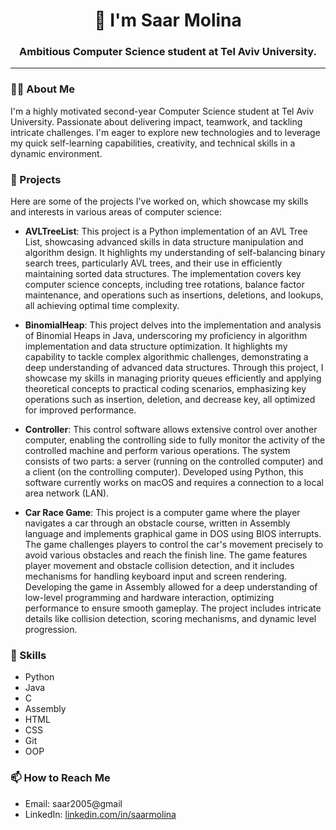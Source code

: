 <h1 align="center">👋 I'm Saar Molina</h1>
<h3 align="center">Ambitious Computer Science student at Tel Aviv University.</h3>

---

### 🙋‍♂️ About Me
I'm a highly motivated second-year Computer Science student at Tel Aviv University. Passionate about delivering impact, teamwork, and tackling intricate challenges.
I'm  eager to explore new technologies and to leverage my quick self-learning capabilities, creativity, and
technical skills in a dynamic environment.

### 🚀 Projects
Here are some of the projects I've worked on, which showcase my skills and interests in various areas of computer science:

- **AVLTreeList**: This project is a Python implementation of an AVL Tree List, showcasing advanced skills in data structure manipulation and algorithm design. It highlights my understanding of self-balancing binary search trees, particularly AVL trees, and their use in efficiently maintaining sorted data structures. The implementation covers key computer science concepts, including tree rotations, balance factor maintenance, and operations such as insertions, deletions, and lookups, all achieving optimal time complexity.

- **BinomialHeap**: This project delves into the implementation and analysis of Binomial Heaps in Java, underscoring my proficiency in algorithm implementation and data structure optimization. It highlights my capability to tackle complex algorithmic challenges, demonstrating a deep understanding of advanced data structures. Through this project, I showcase my skills in managing priority queues efficiently and applying theoretical concepts to practical coding scenarios, emphasizing key operations such as insertion, deletion, and decrease key, all optimized for improved performance.

- **Controller**: This control software allows extensive control over another computer, enabling the controlling side to fully monitor the activity of the controlled machine and perform various operations. The system consists of two parts: a server (running on the controlled computer) and a client (on the controlling computer). Developed using Python, this software currently works on macOS and requires a connection to a local area network (LAN).

- **Car Race Game**: This project is a computer game where the player navigates a car through an obstacle course, written in Assembly language and implements graphical game in DOS using BIOS interrupts. The game challenges players to control the car's movement precisely to avoid various obstacles and reach the finish line. The game features player movement and obstacle collision detection, and it includes mechanisms for handling keyboard input and screen rendering. Developing the game in Assembly allowed for a deep understanding of low-level programming and hardware interaction, optimizing performance to ensure smooth gameplay. The project includes intricate details like collision detection, scoring mechanisms, and dynamic level progression. 



### 🔧 Skills
- Python
- Java
- C
- Assembly
- HTML
- CSS
- Git
- OOP


### 📫 How to Reach Me
- Email: saar2005@gmail
- LinkedIn: [linkedin.com/in/saarmolina](#)

